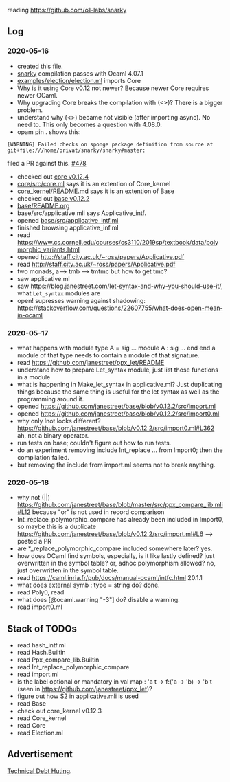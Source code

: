 reading https://github.com/o1-labs/snarky

## Log

### 2020-05-16

 * created this file.
 * [snarky](https://github.com/o1-labs/snarky) compilation passes with Ocaml 4.07.1
 * [examples/election/election.ml](https://github.com/o1-labs/snarky/blob/master/examples/election/election.ml) imports Core
 * Why is it using Core v0.12 not newer? Because newer Core requires newer OCaml.
 * Why upgrading Core breaks the compilation with (<>)? There is a bigger problem.
 * understand why (<>) became not visible (after importing async). No need to. This only becomes a question with 4.08.0.
* opam pin . shows this:
```
[WARNING] Failed checks on sponge package definition from source at git+file:///home/privat/snarky/snarky#master:
```
  filed a PR against this. [#478](https://github.com/o1-labs/snarky/pull/478)
* checked out [core v0.12.4](https://github.com/janestreet/core/tree/v0.12.4)
* [core/src/core.ml](https://github.com/janestreet/core/blob/v0.12.4/src/core.ml) says it is an extention of Core_kernel
* [core_kernel/README.md](https://github.com/janestreet/core_kernel/blob/master/README.md) says it is an extention of Base
* checked out [base v0.12.2](https://github.com/janestreet/base/tree/v0.12.2)
* [base/README.org](https://github.com/janestreet/base/blob/v0.12.2/README.org)
* base/src/applicative.mli says Applicative_intf.
* opened [base/src/applicative_intf.ml](https://github.com/janestreet/base/blob/v0.12.2/src/applicative_intf.ml)
* finished browsing applicative_inf.ml
* read https://www.cs.cornell.edu/courses/cs3110/2019sp/textbook/data/polymorphic_variants.html
* opened http://staff.city.ac.uk/~ross/papers/Applicative.pdf
* read http://staff.city.ac.uk/~ross/papers/Applicative.pdf
* two monads, a--> tmb --> tmtmc but how to get tmc?
* saw applicative.ml
* saw https://blog.janestreet.com/let-syntax-and-why-you-should-use-it/, what `Let_syntax` modules are
* open! supresses warning against shadowing: https://stackoverflow.com/questions/22607755/what-does-open-mean-in-ocaml

### 2020-05-17

* what happens with module type A = sig
      ...
      module A : sig
         ...
      end
  end
  a module of that type needs to contain a module of that signature.
* read https://github.com/janestreet/ppx_let/README
* understand how to prepare Let_syntax module, just list those functions in a module
* what is happening in Make_let_syntax in applicative.ml? Just duplicating things because the same thing is useful for the let syntax as well as the programming around it.
* opened https://github.com/janestreet/base/blob/v0.12.2/src/import.ml
* opened https://github.com/janestreet/base/blob/v0.12.2/src/import0.ml
* why only lnot looks different? https://github.com/janestreet/base/blob/v0.12.2/src/import0.ml#L362 ah, not a binary operator.
* run tests on base; couldn't figure out how to run tests.
* do an experiment removing include Int_replace ... from Import0; then the compilation failed.
* but removing the include from import.ml seems not to break anything.

### 2020-05-18

* why not (||) https://github.com/janestreet/base/blob/master/src/ppx_compare_lib.mli#L12 because "or" is not used in record comparison
* Int_replace_polymorphic_compare has already been included in Import0, so maybe this is a duplicate https://github.com/janestreet/base/blob/v0.12.2/src/import.ml#L6 --> posted a PR
* are *_replace_polymorphic_compare included somewhere later? yes.
* how does OCaml find symbols, especially, is it like lastly defined? just overwritten in the symbol table? or, adhoc polymorphism allowed? no, just overwritten in the symbol table.
* read https://caml.inria.fr/pub/docs/manual-ocaml/intfc.html 20.1.1
* what does external symb : type = string do? done.
* read Poly0, read
* what does [@ocaml.warning "-3"] do? disable a warning.
* read import0.ml

## Stack of TODOs
* read hash_intf.ml
* read Hash.Builtin
* read Ppx_compare_lib.Builtin
* read Int_replace_polymorphic_compare
* read import.ml
* is the label optional or mandatory in val map  : 'a t -> f:('a -> 'b)   -> 'b t (seen in https://github.com/janestreet/ppx_let)?
* figure out how S2 in applicative.mli is used
* read Base
* check out core_kernel v0.12.3
* read Core_kernel
* read Core
* read Election.ml

## Advertisement

[Technical Debt Huting](https://convenience-logician.de/tech-debt.html).
